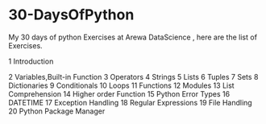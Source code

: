 # 30-DaysOfPython

My 30 days of python Exercises at Arewa DataScience , here are the list of Exercises.

1 Introduction

2 Variables,Built-in Function
3 Operators
4 Strings
5 Lists
6 Tuples
7 Sets
8 Dictionaries
9 Conditionals
10 Loops
11 Functions
12 Modules
13 List Comprehension
14 Higher order Function
15 Python Error Types
16 DATETIME
17 Exception Handling
18 Regular Expressions
19 File Handling
20 Python Package Manager
